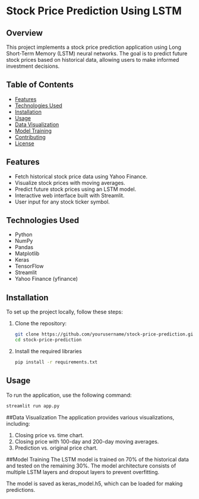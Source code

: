 # Stock Price Prediction Using LSTM

## Overview
This project implements a stock price prediction application using Long Short-Term Memory (LSTM) neural networks. The goal is to predict future stock prices based on historical data, allowing users to make informed investment decisions.

## Table of Contents
- [Features](#features)
- [Technologies Used](#technologies-used)
- [Installation](#installation)
- [Usage](#usage)
- [Data Visualization](#data-visualization)
- [Model Training](#model-training)
- [Contributing](#contributing)
- [License](#license)

## Features
- Fetch historical stock price data using Yahoo Finance.
- Visualize stock prices with moving averages.
- Predict future stock prices using an LSTM model.
- Interactive web interface built with Streamlit.
- User input for any stock ticker symbol.

## Technologies Used
- Python
- NumPy
- Pandas
- Matplotlib
- Keras
- TensorFlow
- Streamlit
- Yahoo Finance (yfinance)

## Installation
To set up the project locally, follow these steps:

1. Clone the repository:
   ```bash
   git clone https://github.com/yourusername/stock-price-prediction.git
   cd stock-price-prediction
2. Install the required libraries
   ```bash
   pip install -r requirements.txt

## Usage
To run the application, use the following command:
   ```bash
   streamlit run app.py
```

##Data Visualization
The application provides various visualizations, including:

1. Closing price vs. time chart.
2. Closing price with 100-day and 200-day moving averages.
3. Prediction vs. original price chart.

##Model Training
The LSTM model is trained on 70% of the historical data and tested on the remaining 30%. The model architecture consists of multiple LSTM layers and dropout layers to prevent overfitting.

The model is saved as keras_model.h5, which can be loaded for making predictions.
